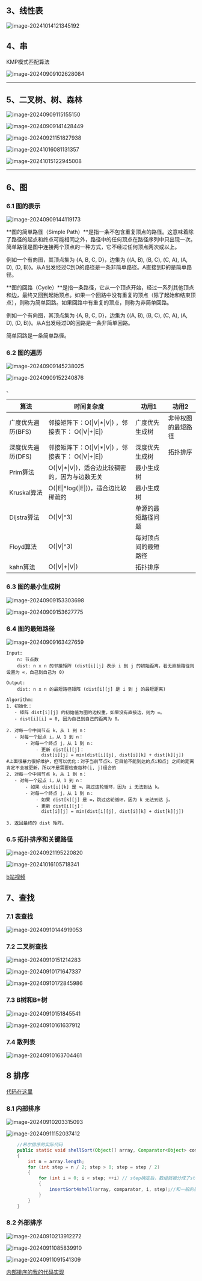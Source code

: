 ## 3、线性表



![image-20241014121345192](img/image-20241014121345192.png)

## 4、串

KMP模式匹配算法

![image-20240909102628084](img/image-20240909102628084.png)

---------------------------------------------------------------

## 5、二叉树、树、森林

![image-20240909115155150](img/image-20240909115155150.png)

![image-20240909141428449](img/image-20240909141428449.png)

![image-20240921151827938](img/image-20240921151827938.png)

![image-20241016081131357](img/image-20241016081131357.png)

![image-20241015122945008](img/image-20241015122945008.png)

-------------------------------------------------------

## 6、图

### 6.1 图的表示

![image-20240909144119173](img/image-20240909144119173.png)



**图的简单路径（Simple Path）**是指一条不包含重复顶点的路径。这意味着除了路径的起点和终点可能相同之外，路径中的任何顶点在路径序列中只出现一次。简单路径是图中连接两个顶点的一种方式，它不经过任何顶点两次或以上。

例如一个有向图，其顶点集为 {A, B, C, D}，边集为 {(A, B), (B, C), (C, A), (A, D), (D, B)}。从A出发经过C到D的路径是一条非简单路径。A直接到D的是简单路径。

**图的回路（Cycle）**是指一条路径，它从一个顶点开始，经过一系列其他顶点和边，最终又回到起始顶点。如果一个回路中没有重复的顶点（除了起始和结束顶点），则称为简单回路。如果回路中有重复的顶点，则称为非简单回路。

例如一个有向图，其顶点集为 {A, B, C, D}，边集为 {(A, B), (B, C), (C, A), (A, D), (D, B)}。从A出发经过D的回路是一条非简单回路。

简单回路是一条简单路径。

### 6.2 图的遍历

![image-20240909145238025](img/image-20240909145238025.png)

![image-20240909152240876](img/image-20240909152240876.png)

、

| 算法         | 时间复杂度                       | 功用1 | 功用2 |
| ------------ | --------------------------------- | ---- | ---- |
| 广度优先遍历(BFS) | 邻接矩阵下：O(\|V\|*\|V\|)  ，邻接表下： O(\|V\|+\|E\|) | 广度优先生成树 | 非带权图的最短路径 |
| 深度优先遍历(DFS) | 邻接矩阵下：O(\|V\|*\|V\|) ，邻接表下： O(\|V\|+\|E\|) | 深度优先生成树 | 拓扑排序 |
| Prim算法 | O(\|V\|*\|V\|)，适合边比较稠密的，因为与边数无关 | 最小生成树 |  |
| Kruskal算法 | O(\|E\|*log(\|E\|))，适合边比较稀疏的 | 最小生成树 |  |
| Dijstra算法 | O(\|V\|^3) | 单源的最短路径问题 |  |
| Floyd算法 | O(\|V\|^3) | 每对顶点间的最短路径 |  |
| kahn算法 | O(\|V\|+\|V\|) | 拓扑排序 |  |



### 6.3 图的最小生成树

![image-20240909153303698](img/image-20240909153303698.png)

![image-20240909153627775](img/image-20240909153627775.png)

### 6.4 图的最短路径

![image-20240909163427659](img/image-20240909163427659.png)

```shell
Input:
    n: 节点数
    dist: n x n 的邻接矩阵 (dist[i][j] 表示 i 到 j 的初始距离，若无直接路径则设置为 ∞，自己到自己为 0)

Output:
    dist: n x n 的最短路径矩阵 (dist[i][j] 是 i 到 j 的最短距离)

Algorithm:
1. 初始化：
   - 矩阵 dist[i][j] 的初始值为图的边权重，如果没有直接边，则为 ∞。
   - dist[i][i] = 0, 因为自己到自己的距离为 0。

2. 对每一个中间节点 k，从 1 到 n：
   - 对每一个起点 i，从 1 到 n：
       - 对每一个终点 j，从 1 到 n：
           - 更新 dist[i][j]：
             dist[i][j] = min(dist[i][j], dist[i][k] + dist[k][j])
#上面很暴力很好维护，但可以优化：对于当前节点k，它目前不能到达的点i和点j 之间的距离肯定不会被更新，所以不是需要检查每种(i, j)组合的
2. 对每一个中间节点 k，从 1 到 n：
   - 对每一个起点 i，从 1 到 n：
       - 如果 dist[i][k] 是 ∞，跳过这轮循环，因为 i 无法到达 k。
       - 对每一个终点 j，从 1 到 n：
           - 如果 dist[k][j] 是 ∞，跳过这轮循环，因为 k 无法到达 j。
           - 更新 dist[i][j]：
             dist[i][j] = min(dist[i][j], dist[i][k] + dist[k][j])

3. 返回最终的 dist 矩阵。

```



### 6.5 拓扑排序和关键路径

![image-20240921195220820](img/image-20240921195220820.png)

![image-20241016105718341](img/image-20241016105718341.png)

[b站视频](https://www.bilibili.com/video/BV1DD4y1h7ac/?spm_id_from=333.337.search-card.all.click&vd_source=2173cb93b451f2278a1c87becf3ef529)

## 7、查找

### 7.1 表查找

![image-20240910144919053](img/image-20240910144919053.png)

### 7.2 二叉树查找

![image-20240910151214283](img/image-20240910151214283.png)

![image-20240910171647337](img/image-20240910171647337.png)

![image-20240910172845986](img/image-20240910172845986.png)

### 7.3 B树和B+树

![image-20240910151845541](img/image-20240910151845541.png)

![image-20240910161637912](img/image-20240910161637912.png)

### 7.4 散列表

![image-20240910163704461](img/image-20240910163704461.png)

## 8 排序

[代码在这里](code/MySort.java)

### 8.1 内部排序



![image-20240910203315093](img/image-20240910203315093.png)

![image-20240911152037412](img/image-20240911152037412.png)

```java
    //希尔排序的实际代码
    public static void shellSort(Object[] array, Comparator<Object> comparator)
    {
        int n = array.length;
        for (int step = n / 2; step > 0; step = step / 2)
        {
            for (int i = 0; i < step; ++i) // step确定后，数组就被分成了step个子数组，对每个子数组做插入排序
            {
                insertSort4shell(array, comparator, i, step);//和一般的插入排序类似，只是一般的插入排序步长为1，这里步长为step
            }
        }
    }
```



### 8.2 外部排序

![image-20240910213912272](img/image-20240910213912272.png)

![image-20240911085839910](img/image-20240911085839910.png)

![image-20240911091541309](img/image-20240911091541309.png)

[内部排序的我的代码实现](code/MySort.java)